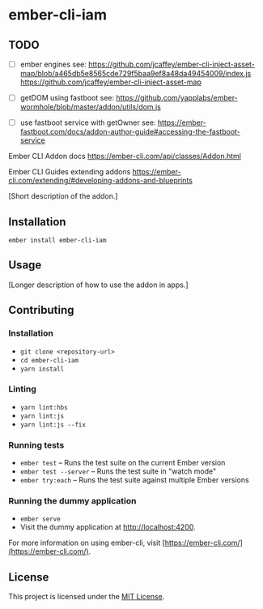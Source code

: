ember-cli-iam
==============================================================================

TODO
------------------------------------------------------------------------------

- [ ] ember engines
see: https://github.com/jcaffey/ember-cli-inject-asset-map/blob/a465db5e8565cde729f5baa9ef8a48da49454009/index.js
https://github.com/jcaffey/ember-cli-inject-asset-map

- [ ] getDOM using fastboot
see: https://github.com/yapplabs/ember-wormhole/blob/master/addon/utils/dom.js

- [ ] use fastboot service with getOwner
see: https://ember-fastboot.com/docs/addon-author-guide#accessing-the-fastboot-service



Ember CLI Addon docs
https://ember-cli.com/api/classes/Addon.html

Ember CLI Guides extending addons
https://ember-cli.com/extending/#developing-addons-and-blueprints




[Short description of the addon.]

Installation
------------------------------------------------------------------------------

```
ember install ember-cli-iam
```


Usage
------------------------------------------------------------------------------

[Longer description of how to use the addon in apps.]


Contributing
------------------------------------------------------------------------------

### Installation

* `git clone <repository-url>`
* `cd ember-cli-iam`
* `yarn install`

### Linting

* `yarn lint:hbs`
* `yarn lint:js`
* `yarn lint:js --fix`

### Running tests

* `ember test` – Runs the test suite on the current Ember version
* `ember test --server` – Runs the test suite in "watch mode"
* `ember try:each` – Runs the test suite against multiple Ember versions

### Running the dummy application

* `ember serve`
* Visit the dummy application at [http://localhost:4200](http://localhost:4200).

For more information on using ember-cli, visit [https://ember-cli.com/](https://ember-cli.com/).

License
------------------------------------------------------------------------------

This project is licensed under the [MIT License](LICENSE.md).
